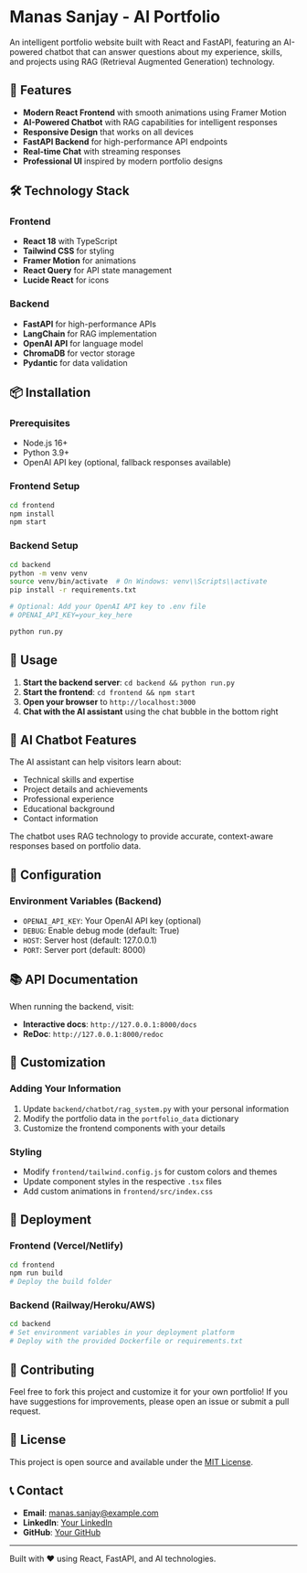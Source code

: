 # Manas Sanjay - AI Portfolio

An intelligent portfolio website built with React and FastAPI, featuring an AI-powered chatbot that can answer questions about my experience, skills, and projects using RAG (Retrieval Augmented Generation) technology.

## 🚀 Features

- **Modern React Frontend** with smooth animations using Framer Motion
- **AI-Powered Chatbot** with RAG capabilities for intelligent responses
- **Responsive Design** that works on all devices
- **FastAPI Backend** for high-performance API endpoints
- **Real-time Chat** with streaming responses
- **Professional UI** inspired by modern portfolio designs

## 🛠️ Technology Stack

### Frontend
- **React 18** with TypeScript
- **Tailwind CSS** for styling
- **Framer Motion** for animations
- **React Query** for API state management
- **Lucide React** for icons

### Backend
- **FastAPI** for high-performance APIs
- **LangChain** for RAG implementation
- **OpenAI API** for language model
- **ChromaDB** for vector storage
- **Pydantic** for data validation

## 📦 Installation

### Prerequisites
- Node.js 16+ 
- Python 3.9+
- OpenAI API key (optional, fallback responses available)

### Frontend Setup
```bash
cd frontend
npm install
npm start
```

### Backend Setup
```bash
cd backend
python -m venv venv
source venv/bin/activate  # On Windows: venv\\Scripts\\activate
pip install -r requirements.txt

# Optional: Add your OpenAI API key to .env file
# OPENAI_API_KEY=your_key_here

python run.py
```

## 🎯 Usage

1. **Start the backend server**: `cd backend && python run.py`
2. **Start the frontend**: `cd frontend && npm start`
3. **Open your browser** to `http://localhost:3000`
4. **Chat with the AI assistant** using the chat bubble in the bottom right

## 🤖 AI Chatbot Features

The AI assistant can help visitors learn about:
- Technical skills and expertise
- Project details and achievements
- Professional experience
- Educational background
- Contact information

The chatbot uses RAG technology to provide accurate, context-aware responses based on portfolio data.

## 🔧 Configuration

### Environment Variables (Backend)
- `OPENAI_API_KEY`: Your OpenAI API key (optional)
- `DEBUG`: Enable debug mode (default: True)
- `HOST`: Server host (default: 127.0.0.1)
- `PORT`: Server port (default: 8000)

## 📚 API Documentation

When running the backend, visit:
- **Interactive docs**: `http://127.0.0.1:8000/docs`
- **ReDoc**: `http://127.0.0.1:8000/redoc`

## 🎨 Customization

### Adding Your Information
1. Update `backend/chatbot/rag_system.py` with your personal information
2. Modify the portfolio data in the `portfolio_data` dictionary
3. Customize the frontend components with your details

### Styling
- Modify `frontend/tailwind.config.js` for custom colors and themes
- Update component styles in the respective `.tsx` files
- Add custom animations in `frontend/src/index.css`

## 🚀 Deployment

### Frontend (Vercel/Netlify)
```bash
cd frontend
npm run build
# Deploy the build folder
```

### Backend (Railway/Heroku/AWS)
```bash
cd backend
# Set environment variables in your deployment platform
# Deploy with the provided Dockerfile or requirements.txt
```

## 🤝 Contributing

Feel free to fork this project and customize it for your own portfolio! If you have suggestions for improvements, please open an issue or submit a pull request.

## 📄 License

This project is open source and available under the [MIT License](LICENSE).

## 📞 Contact

- **Email**: manas.sanjay@example.com
- **LinkedIn**: [Your LinkedIn](https://linkedin.com/in/your-profile)
- **GitHub**: [Your GitHub](https://github.com/your-username)

---

Built with ❤️ using React, FastAPI, and AI technologies.
